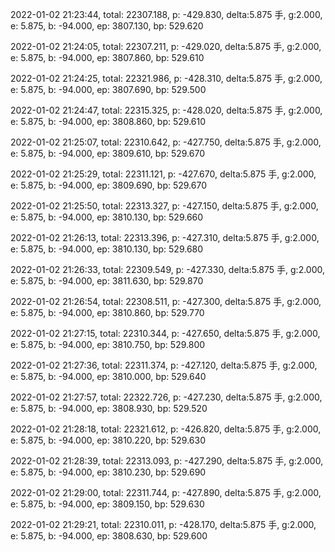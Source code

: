 2022-01-02 21:23:44, total: 22307.188, p: -429.830, delta:5.875 手, g:2.000, e: 5.875, b: -94.000, ep: 3807.130, bp: 529.620

2022-01-02 21:24:05, total: 22307.211, p: -429.020, delta:5.875 手, g:2.000, e: 5.875, b: -94.000, ep: 3807.860, bp: 529.610

2022-01-02 21:24:25, total: 22321.986, p: -428.310, delta:5.875 手, g:2.000, e: 5.875, b: -94.000, ep: 3807.690, bp: 529.500

2022-01-02 21:24:47, total: 22315.325, p: -428.020, delta:5.875 手, g:2.000, e: 5.875, b: -94.000, ep: 3808.860, bp: 529.610

2022-01-02 21:25:07, total: 22310.642, p: -427.750, delta:5.875 手, g:2.000, e: 5.875, b: -94.000, ep: 3809.610, bp: 529.670

2022-01-02 21:25:29, total: 22311.121, p: -427.670, delta:5.875 手, g:2.000, e: 5.875, b: -94.000, ep: 3809.690, bp: 529.670

2022-01-02 21:25:50, total: 22313.327, p: -427.150, delta:5.875 手, g:2.000, e: 5.875, b: -94.000, ep: 3810.130, bp: 529.660

2022-01-02 21:26:13, total: 22313.396, p: -427.310, delta:5.875 手, g:2.000, e: 5.875, b: -94.000, ep: 3810.130, bp: 529.680

2022-01-02 21:26:33, total: 22309.549, p: -427.330, delta:5.875 手, g:2.000, e: 5.875, b: -94.000, ep: 3811.630, bp: 529.870

2022-01-02 21:26:54, total: 22308.511, p: -427.300, delta:5.875 手, g:2.000, e: 5.875, b: -94.000, ep: 3810.860, bp: 529.770

2022-01-02 21:27:15, total: 22310.344, p: -427.650, delta:5.875 手, g:2.000, e: 5.875, b: -94.000, ep: 3810.750, bp: 529.800

2022-01-02 21:27:36, total: 22311.374, p: -427.120, delta:5.875 手, g:2.000, e: 5.875, b: -94.000, ep: 3810.000, bp: 529.640

2022-01-02 21:27:57, total: 22322.726, p: -427.230, delta:5.875 手, g:2.000, e: 5.875, b: -94.000, ep: 3808.930, bp: 529.520

2022-01-02 21:28:18, total: 22321.612, p: -426.820, delta:5.875 手, g:2.000, e: 5.875, b: -94.000, ep: 3810.220, bp: 529.630

2022-01-02 21:28:39, total: 22313.093, p: -427.290, delta:5.875 手, g:2.000, e: 5.875, b: -94.000, ep: 3810.230, bp: 529.690

2022-01-02 21:29:00, total: 22311.744, p: -427.890, delta:5.875 手, g:2.000, e: 5.875, b: -94.000, ep: 3809.150, bp: 529.630

2022-01-02 21:29:21, total: 22310.011, p: -428.170, delta:5.875 手, g:2.000, e: 5.875, b: -94.000, ep: 3808.630, bp: 529.600